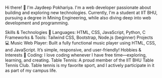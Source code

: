 Hi there! 👋 I'm Jaydeep Pokhariya. I'm a web developer passionate about building and exploring new technologies. Currently, I'm a student at IIT BHU, pursuing a degree in Mining Engineering, while also diving deep into web development and programming.

Skills & Technologies 🚀 Languages: HTML, CSS, JavaScript, Python, C Frameworks & Tools: Tailwind CSS, Bootstrap, Node.js (beginner) Projects 💻 Music Web Player: Built a fully functional music player using HTML, CSS, and JavaScript. It’s simple, responsive, and user-friendly! Hobbies & Interests 🌟 Coding: I love coding whenever I have free time—exploring, learning, and creating. Table Tennis: A proud member of the IIT BHU Table Tennis Club. Table tennis is my favorite sport, and I actively participate in it as part of my campus life.
